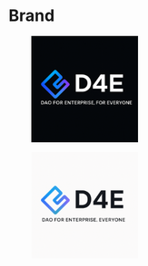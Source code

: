 # Brand

<div><figure><img src="../.gitbook/assets/logo-dark.png" alt="" width="188"><figcaption></figcaption></figure> <figure><img src="../.gitbook/assets/logo-light.png" alt="" width="188"><figcaption></figcaption></figure></div>

